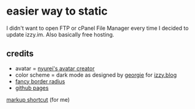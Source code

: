 # easier way to static
I didn't want to open FTP or cPanel File Manager every time I decided to update izzy.im. Also basically free hosting.

## credits
* avatar = [nyurei's avatar creator](https://picrew.me/image_maker/1300090/)
* color scheme = dark mode as designed by [georgie](https://hey.georgie.nu) for [izzy.blog](https://izzy.blog)
* [fancy border radius](https://9elements.github.io/fancy-border-radius/)
* [github pages](https://pages.github.com/)

[markup shortcut](https://docs.github.com/en/get-started/writing-on-github/getting-started-with-writing-and-formatting-on-github/basic-writing-and-formatting-syntax) (for me)
